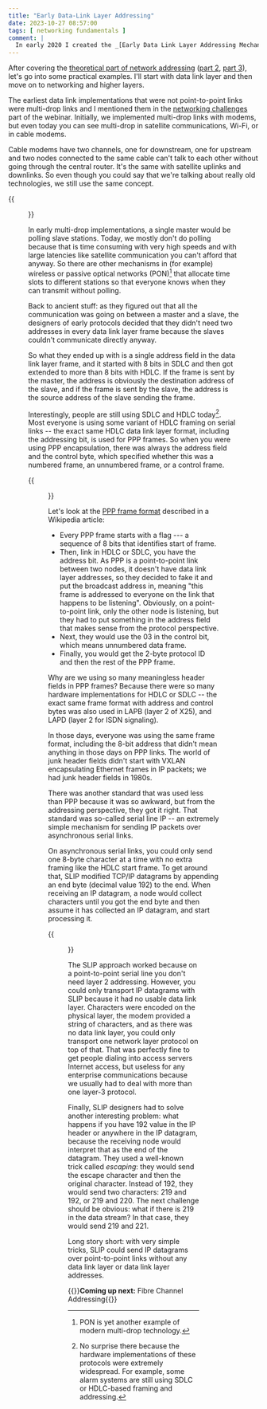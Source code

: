 ```yaml
---
title: "Early Data-Link Layer Addressing"
date: 2023-10-27 08:57:00
tags: [ networking fundamentals ]
comment: |
  In early 2020 I created the _[Early Data Link Layer Addressing Mechanisms](https://my.ipspace.net/bin/get/Net101/NA2.1%20-%20Early%20Data%20Link%20Layer%20Addressing%20Mechanisms.mp4?doccode=Net101)_ video as part of the _[How Networks Really Work webinar](https://www.ipspace.net/How_Networks_Really_Work)_. This blog post is an edited transcript of that video.
---
```

After covering the [theoretical part of network addressing](https://blog.ipspace.net/2023/09/names-addresses-routes.html) ([part 2](https://blog.ipspace.net/2023/09/addresses-in-network-stack.html), [part 3](https://blog.ipspace.net/2023/09/need-source-ip-address-in-packet-header.html)), let's go into some practical examples. I'll start with data link layer and then move on to networking and higher layers.

The earliest data link implementations that were not point-to-point links were multi-drop links and I mentioned them in the [networking challenges](https://my.ipspace.net/bin/list?id=Net101#CHALLENGES) part of the webinar. Initially, we implemented multi-drop links with modems, but even today you can see multi-drop in satellite communications, Wi-Fi, or in cable modems.
<!--more-->
Cable modems have two channels, one for downstream, one for upstream and two nodes connected to the same cable can't talk to each other without going through the central router. It's the same with satellite uplinks and downlinks. So even though you could say that we're talking about really old technologies, we still use the same concept.

{{<figure src="/2023/10/dll-multidrop.png">}}

In early multi-drop implementations, a single master would be polling slave stations. Today, we mostly don't do polling because that is time consuming with very high speeds and with large latencies like satellite communication you can't afford that anyway. So there are other mechanisms in (for example) wireless or passive optical networks (PON)[^PON] that allocate time slots to different stations so that everyone knows when they can transmit without polling.

Back to ancient stuff: as they figured out that all the communication was going on between a master and a slave, the designers of early protocols decided that they didn't need two addresses in every data link layer frame because the slaves couldn't communicate directly anyway.

[^PON]: PON is yet another example of modern multi-drop technology.

So what they ended up with is a single address field in the data link layer frame, and it started with 8 bits in SDLC and then got extended to more than 8 bits with HDLC. If the frame is sent by the master, the address is obviously the destination address of the slave, and if the frame is sent by the slave, the address is the source address of the slave sending the frame.

Interestingly, people are still using SDLC and HDLC today[^NSD]. Most everyone is using some variant of HDLC framing on serial links -- the exact same HDLC data link layer format, including the addressing bit, is used for PPP frames. So when you were using PPP encapsulation, there was always the address field  and the control byte, which specified whether this was a numbered frame, an unnumbered frame, or a control frame.

[^NSD]: No surprise there because the hardware implementations of these protocols were extremely widespread. For example, some alarm systems are still using SDLC or HDLC-based framing and addressing. 

{{<figure src="/2023/10/dll-ppp.png">}}

Let's look at the [PPP frame format](https://en.wikipedia.org/wiki/Point-to-Point_Protocol#PPP_frame) described in a Wikipedia article:

* Every PPP frame starts with a flag --- a sequence of 8 bits that identifies start of frame.
* Then, link in HDLC or SDLC, you have the address bit. As PPP is a point-to-point link between two nodes, it doesn't have data link layer addresses, so they decided to fake it and put the broadcast address in, meaning "this frame is addressed to everyone on the link that happens to be listening". Obviously, on a point-to-point link, only the other node is listening, but they had to put something in the address field that makes sense from the protocol perspective.
* Next, they would use the 03 in the control bit, which means unnumbered data frame.
* Finally, you would get the 2-byte protocol ID and then the rest of the PPP frame.

Why are we using so many meaningless header fields in PPP frames? Because there were so many hardware implementations for HDLC or SDLC -- the exact same frame format with address and control bytes was also used in LAPB (layer 2 of X25), and LAPD (layer 2 for ISDN signaling).

In those days, everyone was using the same frame format, including the 8-bit address that didn't mean anything in those days on PPP links. The world of junk header fields didn't start with VXLAN encapsulating Ethernet frames in IP packets; we had junk header fields in 1980s.

There was another standard that was used less than PPP because it was so awkward, but from the addressing perspective, they got it right. That standard was so-called serial line IP -- an extremely simple mechanism for sending IP packets over asynchronous serial links.

On asynchronous serial links, you could only send one 8-byte character at a time with no extra framing like the HDLC start frame. To get around that, SLIP modified TCP/IP datagrams by appending an end byte (decimal value 192) to the end. When receiving an IP datagram, a node would collect characters until you got the end byte and then assume it has collected an IP datagram, and start processing it.

{{<figure src="/2023/10/dll-slip.png">}}

The SLIP approach worked because on a point-to-point serial line  you don't need layer 2 addressing. However, you could only transport IP datagrams with SLIP because it had no usable data link layer. Characters were encoded on the physical layer, the modem provided a string of characters, and as there was no data link layer, you could only transport one network layer protocol on top of that. That was perfectly fine to get people dialing into access servers Internet access, but useless for any enterprise communications because we usually had to deal with more than one layer-3 protocol.

Finally, SLIP designers had to solve another interesting problem: what happens if you have 192 value in the IP header or anywhere in the IP datagram, because the receiving node would interpret that as the end of the datagram. They used a well-known trick called *escaping*:  they would send the escape character and then the original character. Instead of 192, they would send two characters: 219 and 192, or 219 and 220. The next challenge should be obvious: what if there is 219 in the data stream? In that case, they would send 219 and 221.

Long story short: with very simple tricks, SLIP could send IP datagrams over point-to-point links without any data link layer or data link layer addresses.

{{<next-in-series page="/posts/2023/11/fibre-channel-addressing.md">}}**Coming up next:** Fibre Channel Addressing{{</next-in-series>}}
